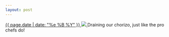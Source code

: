 ```yaml
---
layout: post
---
```


<p>
  <a href="/358">
    <time>{{ page.date | date: "%e %B %Y" }}</time>
    <img src="{{ site.assets_url }}/358.jpg">
  </a>
  Draining our chorizo, just like the pro chefs do!
</p>
